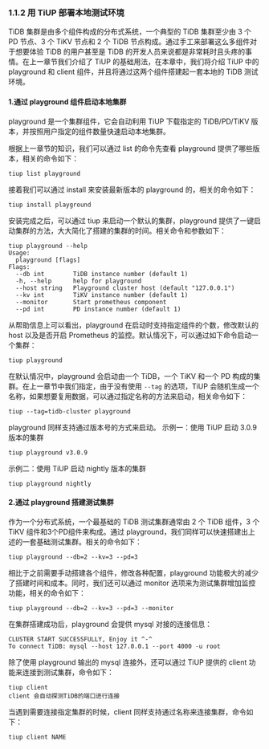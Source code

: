 ### 1.1.2 用 TiUP 部署本地测试环境

TiDB 集群是由多个组件构成的分布式系统，一个典型的 TiDB 集群至少由 3 个 PD 节点、3 个 TiKV 节点和 2 个 TiDB 节点构成。通过手工来部署这么多组件对于想要体验 TiDB 的用户甚至是 TiDB 的开发人员来说都是非常耗时且头疼的事情。在上一章节我们介绍了 TiUP 的基础用法，在本章中，我们将介绍 TiUP 中的 playground 和 client 组件，并且将通过这两个组件搭建起一套本地的 TiDB 测试环境。

#### 1.通过 playground 组件启动本地集群

playground 是一个集群组件，它会自动利用 TiUP 下载指定的 TiDB/PD/TiKV 版本，并按照用户指定的组件数量快速启动本地集群。

根据上一章节的知识，我们可以通过 list 的命令先查看 playground 提供了哪些版本，相关的命令如下：

```
tiup list playground
```
接着我们可以通过 install 来安装最新版本的 playground 的，相关的命令如下：
```
tiup install playground
```
安装完成之后，可以通过 tiup 来启动一个默认的集群，playground 提供了一键启动集群的方法，大大简化了搭建的集群的时间。相关命令和参数如下：
```
tiup playground --help
Usage:
  playground [flags]
Flags:
  --db int        TiDB instance number (default 1)
  -h, --help      help for playground
  --host string   Playground cluster host (default "127.0.0.1")
  --kv int        TiKV instance number (default 1)
  --monitor       Start prometheus component
  --pd int        PD instance number (default 1)  
```
从帮助信息上可以看出，playground 在启动时支持指定组件的个数，修改默认的 host 以及是否开启 Prometheus 的监控。默认情况下，可以通过如下命令启动一个集群：
```
tiup playground
```
在默认情况中，playground 会启动由一个 TiDB，一个 TiKV 和一个 PD 构成的集群。在上一章节中我们指定，由于没有使用 ```--tag``` 的选项，TiUP 会随机生成一个名称，如果想要复用数据，可以通过指定名称的方法来启动，相关命令如下：
```
tiup --tag=tidb-cluster playground
```
playground 同样支持通过版本号的方式来启动。
示例一：使用 TiUP 启动 3.0.9 版本的集群

```
tiup playground v3.0.9
```
示例二：使用 TiUP 启动 nightly 版本的集群
```
tiup playground nightly
```

#### 2.通过 playground 搭建测试集群

作为一个分布式系统，一个最基础的 TiDB 测试集群通常由 2 个 TiDB 组件，3 个 TiKV 组件和3个PD组件来构成。通过 playground，我们同样可以快速搭建出上述的一套基础测试集群。相关的命令如下：

```
tiup playground --db=2 --kv=3 --pd=3
```
相比于之前需要手动搭建各个组件，修改各种配置，playground 功能极大的减少了搭建时间和成本。同时，我们还可以通过 monitor 选项来为测试集群增加监控功能，相关的命令如下：
```
tiup playground --db=2 --kv=3 --pd=3 --monitor
```
在集群搭建成功后，playground 会提供 mysql 对接的连接信息：
```
CLUSTER START SUCCESSFULLY, Enjoy it ^-^
To connect TiDB: mysql --host 127.0.0.1 --port 4000 -u root
```
除了使用 playground 输出的 mysql 连接外，还可以通过 TiUP 提供的 client 功能来连接到测试集群，命令如下：
```
tiup client
client 会自动探测TiDB的端口进行连接
```
当遇到需要连接指定集群的时候，client 同样支持通过名称来连接集群，命令如下：
```
tiup client NAME
```
